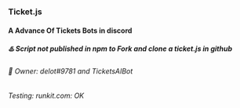 ### Ticket.js
#### A Advance Of Tickets Bots in discord 

##### ♨️ Script not published in npm to Fork and clone a ticket.js in github

###### 👑 Owner: delot#9781 and TicketsAIBot

###### Testing: runkit.com: OK
